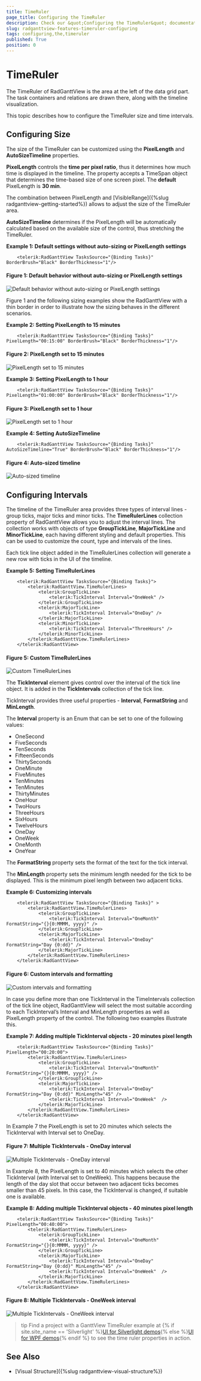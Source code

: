 ```yaml
---
title: TimeRuler
page_title: Configuring the TimeRuler
description: Check our &quot;Configuring the TimeRuler&quot; documentation article for the RadGanttView {{ site.framework_name }} control.
slug: radganttview-features-timeruler-configuring
tags: configuring,the,timeruler
published: True
position: 0
---
```


# TimeRuler

The TimeRuler of RadGanttView is the area at the left of the data grid part. The task containers and relations are drawn there, along with the timeline visualization.

This topic describes how to configure the TimeRuler size and time intervals. 

## Configuring Size

The size of the TimeRuler can be customized using the __PixelLength__ and __AutoSizeTimeline__ properties.

__PixelLength__ controls the __time per pixel ratio__, thus it determines how much time is displayed in the timeline. The property accepts a TimeSpan object that determines the time-based size of one screen pixel. The __default__ PixelLength is __30 min__. 

The combination between PixelLength and [VisibleRange]({%slug radganttview-getting-started%}) allows to adjust the size of the TimeRuler area.

__AutoSizeTimeline__ determines if the PixelLength will be automatically calculated based on the available size of the control, thus stretching the TimeRuler.

__Example 1: Default settings without auto-sizing or PixelLength settings__  
```XAML
	<telerik:RadGanttView TasksSource="{Binding Tasks}" BorderBrush="Black" BorderThickness="1"/>
```

#### Figure 1: Default behavior without auto-sizing or PixelLength settings
![Default behavior without auto-sizing or PixelLength settings](images/radganttview-features-timeruler-configuring-0.png)

Figure 1 and the following sizing examples show the RadGanttView with a thin border in order to illustrate how the sizing behaves in the different scenarios.

__Example 2: Setting PixelLength to 15 minutes__
```XAML
	<telerik:RadGanttView TasksSource="{Binding Tasks}" PixelLength="00:15:00" BorderBrush="Black" BorderThickness="1"/>
```

#### Figure 2: PixelLength set to 15 minutes
![PixelLength set to 15 minutes](images/radganttview-features-timeruler-configuring-1.png)

__Example 3: Setting PixelLength to 1 hour__
```XAML
	<telerik:RadGanttView TasksSource="{Binding Tasks}" PixelLength="01:00:00" BorderBrush="Black" BorderThickness="1"/>
```

#### Figure 3: PixelLength set to 1 hour
![PixelLength set to 1 hour](images/radganttview-features-timeruler-configuring-2.png)

__Example 4: Setting AutoSizeTimeline__
```XAML
	<telerik:RadGanttView TasksSource="{Binding Tasks}" AutoSizeTimeline="True" BorderBrush="Black" BorderThickness="1"/>
```

#### Figure 4: Auto-sized timeline
![Auto-sized timeline](images/radganttview-features-timeruler-configuring-3.png)

## Configuring Intervals

The timeline of the TimeRuler area provides three types of interval lines - group ticks, major ticks and minor ticks. The __TimeRulerLines__ collection property of RadGanttView allows you to adjust the interval lines. The collection works with objects of type __GroupTickLine__, __MajorTickLine__  and __MinorTickLine__, each having different styling and default properties. This can be used to customize the count, type and intervals of the lines. 

Each tick line object added in the TimeRulerLines collection will generate a new row with ticks in the UI of the timeline.

__Example 5: Setting TimeRulerLines__
```XAML
	<telerik:RadGanttView TasksSource="{Binding Tasks}">
	    <telerik:RadGanttView.TimeRulerLines>
	        <telerik:GroupTickLine>
	            <telerik:TickInterval Interval="OneWeek" />
	        </telerik:GroupTickLine>
	        <telerik:MajorTickLine>
	            <telerik:TickInterval Interval="OneDay" />
	        </telerik:MajorTickLine>
	        <telerik:MinorTickLine>
	            <telerik:TickInterval Interval="ThreeHours" />
	        </telerik:MinorTickLine>
	    </telerik:RadGanttView.TimeRulerLines>
	</telerik:RadGanttView>
```

#### Figure 5: Custom TimeRulerLines
![Custom TimeRulerLines](images/radganttview-features-timeruler-configuring-4.png)

The __TickInterval__ element gives control over the interval of the tick line object. It is added in the __TickIntervals__ collection of the tick line.

TickInterval provides three useful properties - __Interval__, __FormatString__ and __MinLength__.

The __Interval__ property is an Enum that can be set to one of the following values:

* OneSecond
* FiveSeconds
* TenSeconds
* FifteenSeconds
* ThirtySeconds
* OneMinute
* FiveMinutes
* TenMinutes
* TenMinutes
* ThirtyMinutes
* OneHour
* TwoHours
* ThreeHours
* SixHours
* TwelveHours
* OneDay
* OneWeek
* OneMonth
* OneYear

The __FormatString__ property sets the format of the text for the tick interval.

The __MinLength__ property sets the minimum length needed for the tick to be displayed. This is the minimum pixel length between two adjacent ticks.

__Example 6: Customizing intervals__  
```XAML
	<telerik:RadGanttView TasksSource="{Binding Tasks}" >
	    <telerik:RadGanttView.TimeRulerLines>
	        <telerik:GroupTickLine>
	            <telerik:TickInterval Interval="OneMonth" FormatString="{}{0:MMMM, yyyy}" />
	        </telerik:GroupTickLine>
	        <telerik:MajorTickLine>
	            <telerik:TickInterval Interval="OneDay" FormatString="Day {0:dd}" />
	        </telerik:MajorTickLine>
	    </telerik:RadGanttView.TimeRulerLines>
	</telerik:RadGanttView>
```

#### Figure 6: Custom intervals and formatting
![Custom intervals and formatting](images/radganttview-features-timeruler-configuring-5.png)

In case you define more than one TickInterval in the TimeIntervals collection of the tick line object, RadGanttView will select the most suitable according to each TickInterval’s Interval and MinLength properties as well as PixelLength property of the control. The following two examples illustrate this.

__Example 7: Adding multiple TickInterval objects - 20 minutes pixel length__  
```XAML
	<telerik:RadGanttView TasksSource="{Binding Tasks}" PixelLength="00:20:00">
	    <telerik:RadGanttView.TimeRulerLines>
	        <telerik:GroupTickLine>
	            <telerik:TickInterval Interval="OneMonth" FormatString="{}{0:MMMM, yyyy}" />
	        </telerik:GroupTickLine>
	        <telerik:MajorTickLine>
	            <telerik:TickInterval Interval="OneDay" FormatString="Day {0:dd}" MinLength="45" />
	            <telerik:TickInterval Interval="OneWeek"  />
	        </telerik:MajorTickLine>
	    </telerik:RadGanttView.TimeRulerLines>
	</telerik:RadGanttView>
```

In Example 7 the PixelLength is set to 20 minutes which selects the TickInterval with Interval set to OneDay. 

#### Figure 7: Multiple TickIntervals - OneDay interval
![Multiple TickIntervals - OneDay interval](images/radganttview-features-timeruler-configuring-6.png)

In Example 8, the PixelLength is set to 40 minutes which selects the other TickInterval (with Interval set to OneWeek). This happens because the length of the day slot that occur between two adjacent ticks becomes smaller than 45 pixels. In this case, the TickInterval is changed, if suitable one is available.

__Example 8: Adding multiple TickInterval objects - 40 minutes pixel length__  
```XAML
	<telerik:RadGanttView TasksSource="{Binding Tasks}" PixelLength="00:40:00">
	    <telerik:RadGanttView.TimeRulerLines>
	        <telerik:GroupTickLine>
	            <telerik:TickInterval Interval="OneMonth" FormatString="{}{0:MMMM, yyyy}" />
	        </telerik:GroupTickLine>
	        <telerik:MajorTickLine>
	            <telerik:TickInterval Interval="OneDay" FormatString="Day {0:dd}" MinLength="45" />
	            <telerik:TickInterval Interval="OneWeek"  />
	        </telerik:MajorTickLine>
	    </telerik:RadGanttView.TimeRulerLines>
	</telerik:RadGanttView>
```

#### Figure 8: Multiple TickIntervals - OneWeek interval
![Multiple TickIntervals - OneWeek interval](images/radganttview-features-timeruler-configuring-7.png)

>tip Find a project with a GanttView TimeRuler example at {% if site.site_name == 'Silverlight' %}[UI for Silverlight demos](https://demos.telerik.com/silverlight/#GanttView/Configuration/TimeRuler){% else %}[UI for WPF demos](https://demos.telerik.com/wpf/){% endif %} to see the time ruler properties in action. 

## See Also  
* [Visual Structure]({%slug radganttview-visual-structure%})

